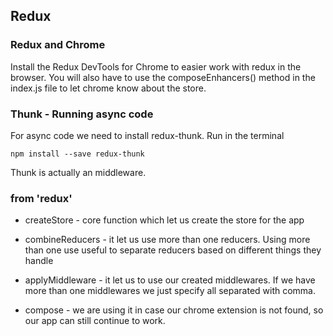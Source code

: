 ## Redux

### Redux and Chrome

Install the Redux DevTools for Chrome to easier work with redux in the browser.
You will also have to use the composeEnhancers() method in the index.js file to let chrome know about the store.

### Thunk - Running async code

For async code we need to install redux-thunk. Run in the terminal
```
npm install --save redux-thunk
```

Thunk is actually an middleware.

### from 'redux'

- createStore - core function which let us create the store for the app

- combineReducers - it let us use more than one reducers. Using more than one use useful to separate reducers based on different things they handle

- applyMiddleware - it let us to use our created middlewares. If we have more than one middlewares we just specify all separated with comma.

- compose - we are using it in case our chrome extension is not found, so our app can still continue to work.
